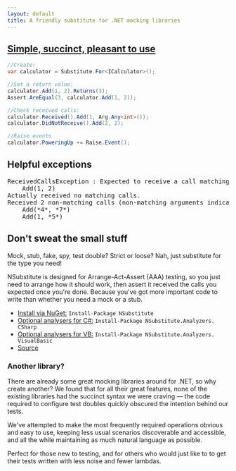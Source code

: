 ```yaml
---
layout: default
title: A friendly substitute for .NET mocking libraries
---
```


<div id="features">
<div class="feature" markdown="1">
<h2 id="simple-succinct-pleasant-to-use"><a href="#simple-succinct-pleasant-to-use">Simple, succinct, pleasant to use</a></h2>

```csharp
//Create:
var calculator = Substitute.For<ICalculator>();

//Set a return value:
calculator.Add(1, 2).Returns(3);
Assert.AreEqual(3, calculator.Add(1, 2));

//Check received calls:
calculator.Received().Add(1, Arg.Any<int>());
calculator.DidNotReceive().Add(2, 2);

//Raise events
calculator.PoweringUp += Raise.Event();
```

<!--
```requiredcode
    public interface ICalculator
    {
        int Add(int a, int b);
        string Mode { get; set; }
        event EventHandler PoweringUp;
    }
```
-->
</div>

<div class="feature">
<h2 id="helpful-exceptions">Helpful exceptions</h2>
<div class="highlight">
<pre>
ReceivedCallsException : Expected to receive a call matching:
    Add(1, 2)
Actually received no matching calls.
Received 2 non-matching calls (non-matching arguments indicated with '*' characters):
    Add(*4*, *7*)
    Add(1, *5*)</pre>
</div>
</div>

<div class="feature">
<h2 id="dont-seat-the-small-stuff">Don't sweat the small stuff</h2>
<p>Mock, stub, fake, spy, test double? Strict or loose? Nah, just substitute for the type you need!</p>
<p>NSubstitute is designed for Arrange-Act-Assert (AAA) testing, so you just need to arrange how it should work, then assert it received the calls you expected once you're done. Because you've got more important code to write than whether you need a mock or a stub.</p>
</div>

</div>

<div id="downloads" class="sidebar download">
<ul>
<li class="nuget">
<a href="https://nuget.org/List/Packages/NSubstitute">Install via NuGet:</a> <code>Install-Package NSubstitute</code>
</li>
<li class="nuget"><a href="/help/nsubstitute-analysers/">Optional analysers for C#:</a>
<code>Install-Package NSubstitute.<wbr>Analyzers.<wbr>CSharp</code>
</li>
<li class="nuget"><a href="/help/nsubstitute-analysers/">Optional analysers for VB:</a>
<code>Install-Package NSubstitute.<wbr>Analyzers.<wbr>VisualBasic</code>
</li>
<li class="github">
<a href="https://github.com/nsubstitute/nsubstitute">Source</a>
</li>
</ul>
</div>

<div class="sidebar">
<div id="why-use-it">
<h3 id="another-library">Another library?</h3>

<p>There are already some great mocking libraries around for .NET, so why create another? We found that for all their great features, none of the existing libraries had the succinct syntax we were craving &mdash; the code required to configure test doubles quickly obscured the intention behind our tests.</p>

<p>We've attempted to make the most frequently required operations obvious and easy to use, keeping less usual scenarios discoverable and accessible, and all the while maintaining as much natural language as possible.</p>

<p>Perfect for those new to testing, and for others who would just like to to get their tests written with less noise and fewer lambdas.</p>

</div>
</div>
